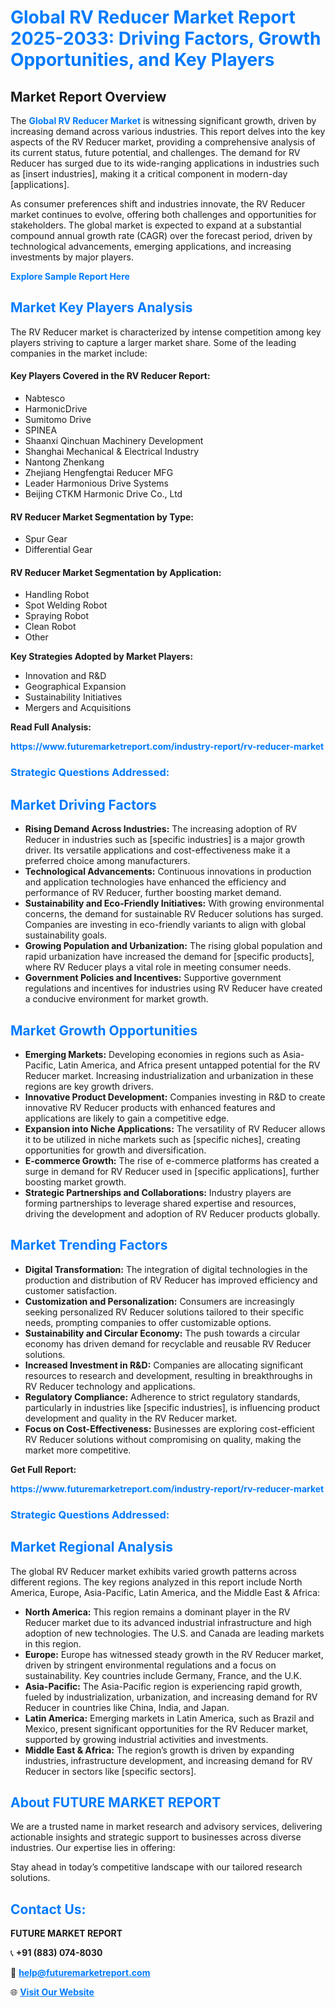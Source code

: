 <h1 style="color: #007BFF;">Global RV Reducer Market Report 2025-2033: Driving Factors, Growth Opportunities, and Key Players</h1>

<section id="overview">
<h2>Market Report Overview</h2>
<p>The <a href="https://www.futuremarketreport.com/industry-report/rv-reducer-market" style="color: #007BFF; text-decoration: none;"><strong>Global RV Reducer Market</strong></a> is witnessing significant growth, driven by increasing demand across various industries. This report delves into the key aspects of the RV Reducer market, providing a comprehensive analysis of its current status, future potential, and challenges. The demand for RV Reducer has surged due to its wide-ranging applications in industries such as [insert industries], making it a critical component in modern-day [applications].</p>
<p>As consumer preferences shift and industries innovate, the RV Reducer market continues to evolve, offering both challenges and opportunities for stakeholders. The global market is expected to expand at a substantial compound annual growth rate (CAGR) over the forecast period, driven by technological advancements, emerging applications, and increasing investments by major players.</p>
</section>

<section id="overview">
<p><a href="https://www.futuremarketreport.com/request-sample/reportId=103109" style="color: #007BFF; text-decoration: none;"><strong>Explore Sample Report Here</strong></a></p>
</section>

<section id="key-players">
<h2 style="color: #007BFF;">Market Key Players Analysis</h2>
<p>The RV Reducer market is characterized by intense competition among key players striving to capture a larger market share. Some of the leading companies in the market include:</p>
<h4>Key Players Covered in the RV Reducer Report:</h4>
<ul><li>Nabtesco</li><li>HarmonicDrive</li><li>Sumitomo Drive</li><li>SPINEA</li><li>Shaanxi Qinchuan Machinery Development</li><li>Shanghai Mechanical &amp; Electrical Industry</li><li>Nantong Zhenkang</li><li>Zhejiang Hengfengtai Reducer MFG</li><li>Leader Harmonious Drive Systems</li><li>Beijing CTKM Harmonic Drive Co., Ltd</li></ul>
<h4>RV Reducer Market Segmentation by Type:</h4>
<ul><li>Spur Gear</li><li>Differential Gear</li></ul>

<h4>RV Reducer Market Segmentation by Application:</h4>
<ul><li>Handling Robot</li><li>Spot Welding Robot</li><li>Spraying Robot</li><li>Clean Robot</li><li>Other</li></ul>
<p><strong>Key Strategies Adopted by Market Players:</strong></p>
<ul>
<li>Innovation and R&D</li>
<li>Geographical Expansion</li>
<li>Sustainability Initiatives</li>
<li>Mergers and Acquisitions</li>
</ul>
</section>

<section>
<p><strong>Read Full Analysis: </strong></p><a href="https://www.futuremarketreport.com/industry-report/rv-reducer-market" style="color: #007BFF; text-decoration: none;"><strong>https://www.futuremarketreport.com/industry-report/rv-reducer-market</strong></a>
<h3 style="color: #007BFF;">Strategic Questions Addressed:</h3>
</section>

<section id="driving-factors">
<h2 style="color: #007BFF;">Market Driving Factors</h2>
<ul>
<li><strong>Rising Demand Across Industries:</strong> The increasing adoption of RV Reducer in industries such as [specific industries] is a major growth driver. Its versatile applications and cost-effectiveness make it a preferred choice among manufacturers.</li>
<li><strong>Technological Advancements:</strong> Continuous innovations in production and application technologies have enhanced the efficiency and performance of RV Reducer, further boosting market demand.</li>
<li><strong>Sustainability and Eco-Friendly Initiatives:</strong> With growing environmental concerns, the demand for sustainable RV Reducer solutions has surged. Companies are investing in eco-friendly variants to align with global sustainability goals.</li>
<li><strong>Growing Population and Urbanization:</strong> The rising global population and rapid urbanization have increased the demand for [specific products], where RV Reducer plays a vital role in meeting consumer needs.</li>
<li><strong>Government Policies and Incentives:</strong> Supportive government regulations and incentives for industries using RV Reducer have created a conducive environment for market growth.</li>
</ul>
</section>

<section id="growth-opportunities">
<h2 style="color: #007BFF;">Market Growth Opportunities</h2>
<ul>
<li><strong>Emerging Markets:</strong> Developing economies in regions such as Asia-Pacific, Latin America, and Africa present untapped potential for the RV Reducer market. Increasing industrialization and urbanization in these regions are key growth drivers.</li>
<li><strong>Innovative Product Development:</strong> Companies investing in R&D to create innovative RV Reducer products with enhanced features and applications are likely to gain a competitive edge.</li>
<li><strong>Expansion into Niche Applications:</strong> The versatility of RV Reducer allows it to be utilized in niche markets such as [specific niches], creating opportunities for growth and diversification.</li>
<li><strong>E-commerce Growth:</strong> The rise of e-commerce platforms has created a surge in demand for RV Reducer used in [specific applications], further boosting market growth.</li>
<li><strong>Strategic Partnerships and Collaborations:</strong> Industry players are forming partnerships to leverage shared expertise and resources, driving the development and adoption of RV Reducer products globally.</li>
</ul>
</section>

<section id="trending-factors">
<h2 style="color: #007BFF;">Market Trending Factors</h2>
<ul>
<li><strong>Digital Transformation:</strong> The integration of digital technologies in the production and distribution of RV Reducer has improved efficiency and customer satisfaction.</li>
<li><strong>Customization and Personalization:</strong> Consumers are increasingly seeking personalized RV Reducer solutions tailored to their specific needs, prompting companies to offer customizable options.</li>
<li><strong>Sustainability and Circular Economy:</strong> The push towards a circular economy has driven demand for recyclable and reusable RV Reducer solutions.</li>
<li><strong>Increased Investment in R&D:</strong> Companies are allocating significant resources to research and development, resulting in breakthroughs in RV Reducer technology and applications.</li>
<li><strong>Regulatory Compliance:</strong> Adherence to strict regulatory standards, particularly in industries like [specific industries], is influencing product development and quality in the RV Reducer market.</li>
<li><strong>Focus on Cost-Effectiveness:</strong> Businesses are exploring cost-efficient RV Reducer solutions without compromising on quality, making the market more competitive.</li>
</ul>
</section>

<section>
<p><strong>Get Full Report: </strong></p><a href="https://www.futuremarketreport.com/industry-report/rv-reducer-market" style="color: #007BFF; text-decoration: none;"><strong>https://www.futuremarketreport.com/industry-report/rv-reducer-market</strong></a>
<h3 style="color: #007BFF;">Strategic Questions Addressed:</h3>
</section>


<section id="regional-analysis">
<h2 style="color: #007BFF;">Market Regional Analysis</h2>
<p>The global RV Reducer market exhibits varied growth patterns across different regions. The key regions analyzed in this report include North America, Europe, Asia-Pacific, Latin America, and the Middle East & Africa:</p>
<ul>
<li><strong>North America:</strong> This region remains a dominant player in the RV Reducer market due to its advanced industrial infrastructure and high adoption of new technologies. The U.S. and Canada are leading markets in this region.</li>
<li><strong>Europe:</strong> Europe has witnessed steady growth in the RV Reducer market, driven by stringent environmental regulations and a focus on sustainability. Key countries include Germany, France, and the U.K.</li>
<li><strong>Asia-Pacific:</strong> The Asia-Pacific region is experiencing rapid growth, fueled by industrialization, urbanization, and increasing demand for RV Reducer in countries like China, India, and Japan.</li>
<li><strong>Latin America:</strong> Emerging markets in Latin America, such as Brazil and Mexico, present significant opportunities for the RV Reducer market, supported by growing industrial activities and investments.</li>
<li><strong>Middle East & Africa:</strong> The region’s growth is driven by expanding industries, infrastructure development, and increasing demand for RV Reducer in sectors like [specific sectors].</li>
</ul>
</section>

<footer>
<h2 style="color: #007BFF;">About FUTURE MARKET REPORT</h2>
<p>We are a trusted name in market research and advisory services, delivering actionable insights and strategic support to businesses across diverse industries. Our expertise lies in offering:</p>

<p>Stay ahead in today’s competitive landscape with our tailored research solutions.</p>

<h2 style="color: #007BFF;">Contact Us:</h2>
<p><strong>FUTURE MARKET REPORT</strong></p>
<p>📞 <strong>+91 (883) 074-8030</strong></p>
<p>📧 <strong><a href="mailto:help@futuremarketreport.com" style="color: #007BFF;">help@futuremarketreport.com</a></strong></p>
<p>🌐 <strong><a href="https://www.futuremarketreport.com/" style="color: #007BFF;">Visit Our Website</a></strong></p>
</footer>